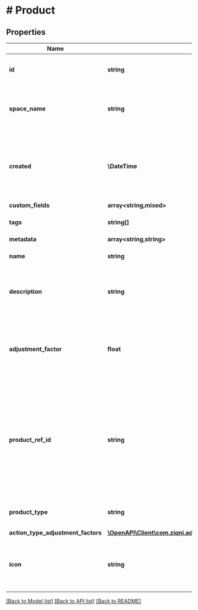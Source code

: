 # # Product

## Properties

Name | Type | Description | Notes
------------ | ------------- | ------------- | -------------
**id** | **string** | A unique system generated identifier |
**space_name** | **string** | This is the space name which is linked to the account |
**created** | **\DateTime** | ISO8601 timestamp for when a Model was created. All records are stored in UTC time zone |
**custom_fields** | **array<string,mixed>** |  | [optional]
**tags** | **string[]** | A list of id&#39;s used to tag models | [optional]
**metadata** | **array<string,string>** |  | [optional]
**name** | **string** | The name of the product |
**description** | **string** | The description of the product for your reference | [optional]
**adjustment_factor** | **float** | The multiplier to apply to source values received for this product events |
**product_ref_id** | **string** | The reference to this product in your system. The reference identifier can not be changed after the product has been created |
**product_type** | **string** | The type to this product in your system. | [optional]
**action_type_adjustment_factors** | [**\OpenAPI\Client\com.ziqni.admin.sdk.model\ActionTypeAdjustmentFactor[]**](ActionTypeAdjustmentFactor.md) |  | [optional]
**icon** | **string** | An Icon id that has been pre uploaded to the system to display for Product | [optional]

[[Back to Model list]](../../README.md#models) [[Back to API list]](../../README.md#endpoints) [[Back to README]](../../README.md)
